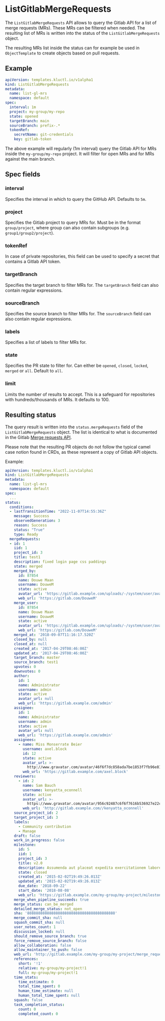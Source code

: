 <!-- This comment is uncommented when auto-synced to www-kluctl.io

---
title: ListGitlabMergeRequests
linkTitle: ListGitlabMergeRequests
description: ListGitlabMergeRequests documentation
weight: 40
---
-->

# ListGitlabMergeRequests

The `ListGitlabMergeRequests` API allows to query the Gitlab API for a list of merge requests (MRs). These MRs
can be filtered when needed. The resulting list of MRs is written into the status of the
`ListGitlabMergeRequests` object.

The resulting MRs list inside the status can for example be used in `ObjectTemplate` to create objects based on
pull requests.

## Example

```yaml
apiVersion: templates.kluctl.io/v1alpha1
kind: ListGitlabMergeRequests
metadata:
  name: list-gl-mrs
  namespace: default
spec:
  interval: 1m
  project: my-group/my-repo
  state: opened
  targetBranch: main
  sourceBranch: prefix-.*
  tokenRef:
    secretName: git-credentials
    key: gitlab-token
```

The above example will regularly (1m interval) query the Gitlab API for MRs inside the `my-group/my-repo`
project. It will filter for open MRs and for MRs against the main branch.

## Spec fields

### interval

Specifies the interval in which to query the GitHub API. Defaults to `5m`.

### project

Specifies the Gitlab project to query MRs for. Must be in the format `group/project`, where group can also contain
subgroups (e.g. `group1/group2/project`).

### tokenRef

In case of private repositories, this field can be used to specify a secret that contains a Gitlab API token.

### targetBranch

Specifies the target branch to filter MRs for. The `targetBranch` field can also contain regular expressions.

### sourceBranch

Specifies the source branch to filter MRs for. The `sourceBranch` field can also contain regular expressions.

### labels

Specifies a list of labels to filter MRs for.

### state

Specifies the PR state to filter for. Can either be `opened`, `closed`, `locked`, `merged` or `all`. Default to `all`.

### limit

Limits the number of results to accept. This is a safeguard for repositories with hundreds/thousands of MRs. It defaults
to 100.

## Resulting status

The query result is written into the `status.mergeRequests` field of the `ListGitlabMergeRequests` object. The list is
identical to what is documented in the Gitlab [Merge requests API](https://docs.gitlab.com/ee/api/merge_requests.html).

Please note that the resulting PR objects do not follow the typical camel case notion found in CRDs, as these represent
a copy of Gitlab API objects.

Example:

```yaml
apiVersion: templates.kluctl.io/v1alpha1
kind: ListGitlabMergeRequests
metadata:
  name: list-gl-mrs
  namespace: default
spec:
  ...
status:
  conditions:
  - lastTransitionTime: "2022-11-07T14:55:36Z"
    message: Success
    observedGeneration: 3
    reason: Success
    status: "True"
    type: Ready
  mergeRequests:
  - id: 1
    iid: 1
    project_id: 3
    title: test1
    description: fixed login page css paddings
    state: merged
    merged_by:
      id: 87854
      name: Douwe Maan
      username: DouweM
      state: active
      avatar_url: 'https://gitlab.example.com/uploads/-/system/user/avatar/87854/avatar.png'
      web_url: 'https://gitlab.com/DouweM'
    merge_user:
      id: 87854
      name: Douwe Maan
      username: DouweM
      state: active
      avatar_url: 'https://gitlab.example.com/uploads/-/system/user/avatar/87854/avatar.png'
      web_url: 'https://gitlab.com/DouweM'
    merged_at: '2018-09-07T11:16:17.520Z'
    closed_by: null
    closed_at: null
    created_at: '2017-04-29T08:46:00Z'
    updated_at: '2017-04-29T08:46:00Z'
    target_branch: master
    source_branch: test1
    upvotes: 0
    downvotes: 0
    author:
      id: 1
      name: Administrator
      username: admin
      state: active
      avatar_url: null
      web_url: 'https://gitlab.example.com/admin'
    assignee:
      id: 1
      name: Administrator
      username: admin
      state: active
      avatar_url: null
      web_url: 'https://gitlab.example.com/admin'
    assignees:
      - name: Miss Monserrate Beier
        username: axel.block
        id: 12
        state: active
        avatar_url: >-
          http://www.gravatar.com/avatar/46f6f7dc858ada7be1853f7fb96e81da?s=80&d=identicon
        web_url: 'https://gitlab.example.com/axel.block'
    reviewers:
      - id: 2
        name: Sam Bauch
        username: kenyatta_oconnell
        state: active
        avatar_url: >-
          https://www.gravatar.com/avatar/956c92487c6f6f7616b536927e22c9a0?s=80&d=identicon
        web_url: 'http://gitlab.example.com//kenyatta_oconnell'
    source_project_id: 2
    target_project_id: 3
    labels:
      - Community contribution
      - Manage
    draft: false
    work_in_progress: false
    milestone:
      id: 5
      iid: 1
      project_id: 3
      title: v2.0
      description: Assumenda aut placeat expedita exercitationem labore sunt enim earum.
      state: closed
      created_at: '2015-02-02T19:49:26.013Z'
      updated_at: '2015-02-02T19:49:26.013Z'
      due_date: '2018-09-22'
      start_date: '2018-08-08'
      web_url: 'https://gitlab.example.com/my-group/my-project/milestones/1'
    merge_when_pipeline_succeeds: true
    merge_status: can_be_merged
    detailed_merge_status: not_open
    sha: '8888888888888888888888888888888888888888'
    merge_commit_sha: null
    squash_commit_sha: null
    user_notes_count: 1
    discussion_locked: null
    should_remove_source_branch: true
    force_remove_source_branch: false
    allow_collaboration: false
    allow_maintainer_to_push: false
    web_url: 'http://gitlab.example.com/my-group/my-project/merge_requests/1'
    references:
      short: '!1'
      relative: my-group/my-project!1
      full: my-group/my-project!1
    time_stats:
      time_estimate: 0
      total_time_spent: 0
      human_time_estimate: null
      human_total_time_spent: null
    squash: false
    task_completion_status:
      count: 0
      completed_count: 0
```